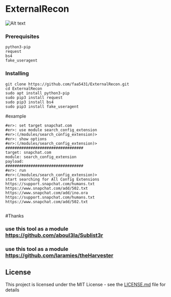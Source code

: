 # ExternalRecon


![Alt text](https://preview.ibb.co/jD2Z59/Screen_Shot_2018_08_26_at_6_06_03_AM.png "Screenshot")


### Prerequisites


```
python3-pip
request
bs4
fake_useragent

```

### Installing


```
git clone https://github.com/faa5431/ExternalRecon.git
cd ExternalRecon
sudo apt install python3-pip
sudo pip3 install request
sudo pip3 install bs4
sudo pip3 install fake_useragent
```



#example

```
#er>: set target snapchat.com
#er>: use module search_config_extension
#er>:(/modules/search_config_extension)>
#er>: show options
#er>:(/modules/search_config_extension)>
##################################
target: snapchat.com
module: search_config_extension
payload: 
##################################
#er>: run
#er>:(/modules/search_config_extension)>
start searching for All Config Extensions
https://support.snapchat.com/humans.txt
https://www.snapchat.com/add/502.txt
https://www.snapchat.com/add/ino.ora
https://support.snapchat.com/humans.txt
https://www.snapchat.com/add/502.txt


```

#Thanks

  ### use this tool as a module https://github.com/aboul3la/Sublist3r
  ### use this tool as a module https://github.com/laramies/theHarvester


## License

This project is licensed under the MIT License - see the [LICENSE.md](LICENSE.md) file for details


